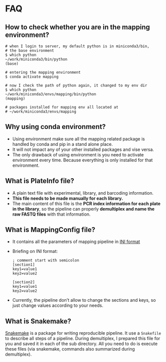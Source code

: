 # FAQ

## How to check whether you are in the mapping environment?

```text
# when I login to server, my default python is in miniconda3/bin, 
# the base environment
$ which python
~/work/miniconda3/bin/python
(base)

# entering the mapping environment
$ conda activate mapping

# now I check the path of python again, it changed to my env dir
$ which python
~/work/miniconda3/envs/mapping/bin/python
(mapping)

# packages installed for mapping env all located at 
# ~/work/miniconda3/envs/mapping
```

## Why using conda environment?

* Using environment make sure all the mapping related package is handled by conda and pip in a stand alone place. 
* It will not impact any of your other installed packages and vise versa.
* The only drawback of using environment is you need to activate environment every time. Because everything is only installed for that environment.

## What is PlateInfo file?

* A plain text file with experimental, library, and barcoding information.
* **This file needs to be made manually for each library.**
* The main content of this file is the **PCR index information for each plate in the library**, so the pipeline can properly **demultiplex and name the raw FASTQ files** with that information.

## What is MappingConfig file?

* It contains all the parameters of mapping pipeline in [INI format](https://en.wikipedia.org/wiki/INI_file)
* Briefing on INI format:

  ```text
  ; comment start with semicolon
  [section1]
  key1=value1
  key2=value2

  [section2]
  key1=value1
  key2=value2
  ```

* Currently, the pipeline don’t allow to change the sections and keys, so just change values according to your needs.

## What is Snakemake?

[Snakemake](https://snakemake.github.io/) is a package for writing reproducible pipeline. It use a `Snakefile` to describe all steps of a pipeline. During demultiplex, I prepared this file for you and saved it in each of the sub directory. All you need to do is execute these files \(via snakemake, commands also summarized during demultiplex\).



